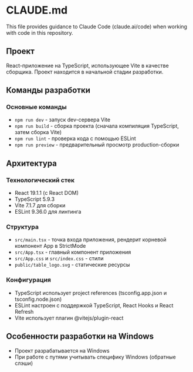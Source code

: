 # CLAUDE.md

This file provides guidance to Claude Code (claude.ai/code) when working with code in this repository.

## Проект

React-приложение на TypeScript, использующее Vite в качестве сборщика. Проект находится в начальной стадии разработки.

## Команды разработки

### Основные команды
- `npm run dev` - запуск dev-сервера Vite
- `npm run build` - сборка проекта (сначала компиляция TypeScript, затем сборка Vite)
- `npm run lint` - проверка кода с помощью ESLint
- `npm run preview` - предварительный просмотр production-сборки

## Архитектура

### Технологический стек
- React 19.1.1 (с React DOM)
- TypeScript 5.9.3
- Vite 7.1.7 для сборки
- ESLint 9.36.0 для линтинга

### Структура
- `src/main.tsx` - точка входа приложения, рендерит корневой компонент App в StrictMode
- `src/App.tsx` - главный компонент приложения
- `src/App.css` и `src/index.css` - стили
- `public/table_logo.svg` - статические ресурсы

### Конфигурация
- TypeScript использует project references (tsconfig.app.json и tsconfig.node.json)
- ESLint настроен с поддержкой TypeScript, React Hooks и React Refresh
- Vite использует плагин @vitejs/plugin-react

## Особенности разработки на Windows
- Проект разрабатывается на Windows
- При работе с путями учитывать специфику Windows (обратные слэши)
